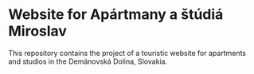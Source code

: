 # Website for Apártmany a štúdiá Miroslav
This repository contains the project of a touristic website for apartments and studios in the Demänovská Dolina, Slovakia.

